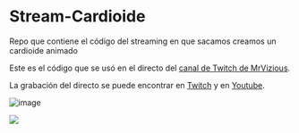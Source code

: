 # Stream-Cardioide

Repo que contiene el código del streaming en que sacamos creamos un cardioide animado

Este es el código que se usó en el directo del [canal de Twitch de MrVizious](https://www.twitch.tv/mrvizious).

La grabación del directo se puede encontrar en [Twitch](https://www.twitch.tv/videos/1460899986) y en [Youtube](https://youtu.be/yqQNj6RmoJk).

![image](https://user-images.githubusercontent.com/38861496/164990193-c2323d0b-99fb-4bae-8b1d-2492ede2a107.png)

![](https://github.com/MrVizious/Stream-Cardioide/tree/main/readme-files/example.gif)

